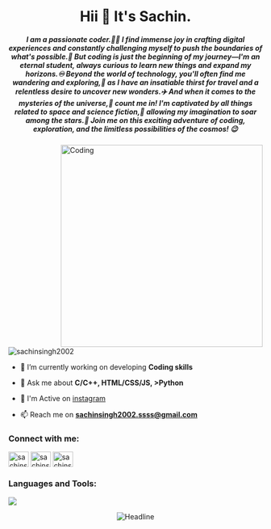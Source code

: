 





<h1 align="center">Hii 👋 It's Sachin.  </h1>








<h5 align="center">I am a passionate coder.👨‍💻 I find immense joy in crafting digital experiences and constantly challenging myself to push the boundaries of what's possible.💯 But coding is just the beginning of my journey—I'm an eternal student, always curious to learn new things and expand my horizons.♾️ Beyond the world of technology, you'll often find me wandering and exploring,👣 as I have an insatiable thirst for travel and a relentless desire to uncover new wonders.✈️ And when it comes to the mysteries of the universe,🌌 count me in! I'm captivated by all things related to space and science fiction,🚀 allowing my imagination to soar among the stars.🔭 Join me on this exciting adventure of coding, exploration, and the limitless possibilities of the cosmos! 😉</h5>


<img align="right" alt="Coding" width="400" src="https://miro.medium.com/max/1360/0*7Q3yvSIv_t0ioJ-Z.gif">





<p align="left"> <img src="https://komarev.com/ghpvc/?username=sachinsingh2002&label=Profile%20views&color=0e75b6&style=flat" alt="sachinsingh2002" /> </p>



- 🌱 I’m currently working on developing **Coding skills**

- 💬 Ask me about **C/C++, HTML/CSS/JS, >Python**

- 📝 I'm Active on [instagram](https://www.instagram.com/sachinsingh2002/)

- 📫 Reach me on **sachinsingh2002.ssss@gmail.com**

<h3 align="left">Connect with me:</h3>
<p align="left">
<a href="https://twitter.com/sachinsingh2002" target="blank"><img align="center" src="https://skillicons.dev/icons?i=twitter" alt="sachinsingh2002" height="30" width="40" /></a>
<a href="https://linkedin.com/in/sachinsingh2002" target="blank"><img align="center" src="https://skillicons.dev/icons?i=linkedin" alt="sachinsingh2002" height="30" width="40" /></a>
<a href="https://instagram.com/sachinsingh2002" target="blank"><img align="center" src="https://skillicons.dev/icons?i=instagram" alt="sachinsingh2002" height="30" width="40" /></a>
</p>

<h3 align="left">Languages and Tools:</h3>

<p align="left"> <a href="https://github.com/sachinsingh2002"><img src="https://skillicons.dev/icons?i=c,cpp,python,java,html,css,js,firebase,vscode,figma,azure,lua"> </a> </p>










 <div align=center>
        <img src="https://readme-typing-svg.herokuapp.com?color=ff33df&size=20&center=true&vCenter=true&width=600&height=50&lines=Show+some+%E2%9D%A4%EF%B8%8F+by+starring+some+of+the+repositories!;" alt="Headline" />
    </div>



   




